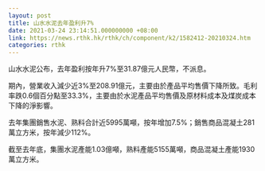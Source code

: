 ```yaml
---
layout: post
title: 山水水泥去年盈利升7%
date: 2021-03-24 23:14:51.000000000 +08:00
link: https://news.rthk.hk/rthk/ch/component/k2/1582412-20210324.htm
categories: rthk
---
```


山水水泥公布，去年盈利按年升7%至31.87億元人民幣，不派息。

期內，營業收入減少近3%至208.91億元，主要由於產品平均售價下降所致。毛利率跌0.6個百分點至33.3%，主要由於水泥產品平均售價及原材料成本及煤炭成本下降的淨影響。

去年集團銷售水泥、熟料合計近5995萬噸，按年增加7.5%；銷售商品混凝土281萬立方米，按年減少112%。

截至去年底，集團水泥產能1.03億噸，熟料產能5155萬噸，商品混凝土產能1930萬立方米。
